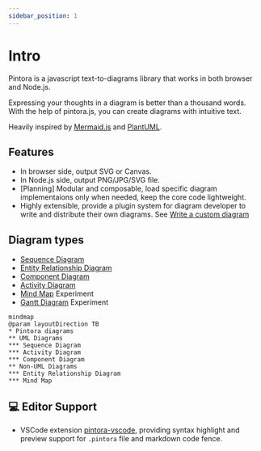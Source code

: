 ```yaml
---
sidebar_position: 1
---
```


# Intro

Pintora is a javascript text-to-diagrams library that works in both browser and Node.js.

Expressing your thoughts in a diagram is better than a thousand words. With the help of pintora.js, you can create diagrams with intuitive text.

Heavily inspired by [Mermaid.js](https://mermaid-js.github.io/mermaid/#/) and [PlantUML](https://plantuml.com/).

## Features

- In browser side, output SVG or Canvas.
- In Node.js side, output PNG/JPG/SVG file.
- \[Planning\] Modular and composable, load specific diagram implementaions only when needed, keep the core code lightweight.
- Highly extensible, provide a plugin system for diagram developer to write and distribute their own diagrams. See [Write a custom diagram](./advanced/write-a-custom-diagram.md)

## Diagram types

- [Sequence Diagram](./diagrams/sequence-diagram.mdx)
- [Entity Relationship Diagram](./diagrams/er-diagram.mdx)
- [Component Diagram](./diagrams/component-diagram.mdx)
- [Activity Diagram](./diagrams/activity-diagram.mdx)
- [Mind Map](./diagrams/mindmap.mdx) <span class="badge badge--info">Experiment</span>
- [Gantt Diagram](./diagrams/gantt-diagram.mdx) <span class="badge badge--info">Experiment</span>

```pintora play
mindmap
@param layoutDirection TB
* Pintora diagrams
** UML Diagrams
*** Sequence Diagram
*** Activity Diagram
*** Component Diagram
** Non-UML Diagrams
*** Entity Relationship Diagram
*** Mind Map
```

## 💻 Editor Support

- VSCode extension [pintora-vscode](https://marketplace.visualstudio.com/items?itemName=hikerpig.pintora-vscode), providing syntax highlight and preview support for `.pintora` file and markdown code fence.
